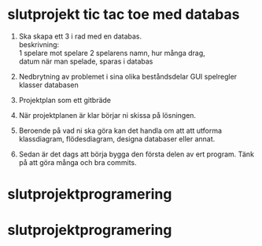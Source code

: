 # slutprojekt tic tac toe med databas

1. Ska skapa ett 3 i rad med en databas.  
beskrivning:   
1 spelare mot spelare 2 
spelarens namn, hur många drag,    
datum när man spelade, sparas i databas  


1. Nedbrytning av problemet i sina olika beståndsdelar 
GUI
spelregler
klasser
databasen

1. Projektplan som ett gitbräde 

1. När projektplanen är klar börjar ni skissa på lösningen.

1. Beroende på vad ni ska göra kan det handla om att att utforma klassdiagram, flödesdiagram, designa databaser eller annat.

1. Sedan är det dags att börja bygga den första delen av ert program. Tänk på att göra många och bra commits.
# slutprojektprogramering
# slutprojektprogramering
